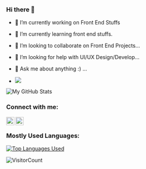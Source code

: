 ### Hi there 👋

- 🔭 I’m currently working on Front End Stuffs
- 🌱 I’m currently learning front end stuffs.
- 👯 I’m looking to collaborate on Front End Projects...
- 🤔 I’m looking for help with UI/UX Design/Develop...
- 💬 Ask me about anything :) ...

- ![](https://komarev.com/ghpvc/?username=aakrity17&label=PROFILE+VIEWS&color=blue)

![My GitHub Stats](https://github-readme-stats.vercel.app/api?username=aakrity17&show_icons=true&theme=tokyonight)

### Connect with me:

[<img align="left" alt="aakrity17 | LinkedIn" width="22px" src="https://cdn.jsdelivr.net/npm/simple-icons@v3/icons/linkedin.svg" />](https://linkedin.com/in/aakrity17)
[<img align="left" alt="aakrity17| Twitter" width="22px" src="https://cdn.jsdelivr.net/npm/simple-icons@v3/icons/twitter.svg" />](https://twitter.com/Aakrity17)
<br />

### Mostly Used Languages:

[![Top Languages Used](https://github-readme-stats.vercel.app/api/top-langs/?username=aakrity17&layout=compact&theme=blue-green)](https://github.com/aakrity17)

![VisitorCount](https://profile-counter.glitch.me/{aakrity17}/count.svg)

